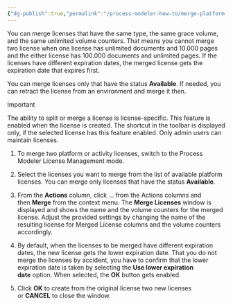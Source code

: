 ```yaml
---
{"dg-publish":true,"permalink":"/process-modeler-how-to/merge-platform-or-activity-licenses/"}
---
```



You can merge licenses that have the same type, the same grace volume, and the same unlimited volume counters. That means you cannot merge two license when one license has unlimited documents and 10.000 pages and the either license has 100.000 documents and unlimited pages. If the licenses have different expiration dates, the merged license gets the expiration date that expires first.

You can merge licenses only that have the status **Available**. If needed, you can retract the license from an environment and merge it then.

 >[!important]
 >The ability to split or merge a license is license-specific. This feature is enabled when the license is created. The shortcut in the toolbar is displayed only, if the selected license has this feature enabled. Only admin users can maintain licenses.

1. To merge two platform or activity licenses, switch to the Process Modeler License Management mode.
    
2. Select the licenses you want to merge from the list of available platform licenses. You can merge only licenses that have the status **Available**.
    
3. From the **Actions** column, click ... from the Actions columns and then **Merge** from the context menu. The **Merge Licenses** window is displayed and shows the name and the volume counters for the merged license. Adjust the provided settings by changing the name of the resulting license for Merged License columns and the volume counters accordingly.
    
4. By default, when the licenses to be merged have different expiration dates, the new license gets the lower expiration date. That you do not merge the licenses by accident, you have to confirm that the lower expiration date is taken by selecting the **Use lower expiration date** option. When selected, the **OK** button gets enabled.
    
5. Click **OK** to create from the original license two new licenses or **CANCEL** to close the window.

